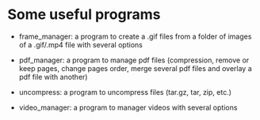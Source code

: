 # Some useful programs

- frame_manager: a program to create a .gif files from a folder of images of a .gif/.mp4 file with several options
 
- pdf_manager: a program to manage pdf files (compression, remove or keep pages, change pages order, merge several pdf files and overlay a pdf file with another)

- uncompress: a program to uncompress files (tar.gz, tar, zip, etc.)

- video_manager: a program to manager videos with several options
